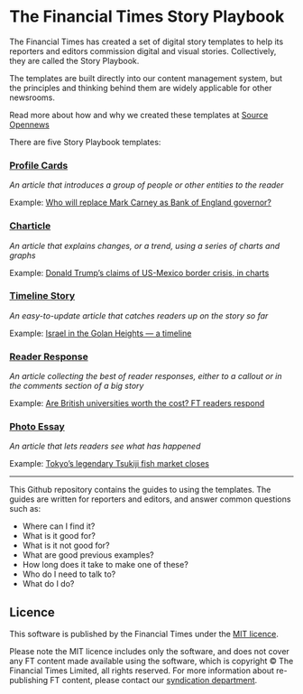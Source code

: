# The Financial Times Story Playbook

The Financial Times has created a set of digital story templates to help its reporters and editors commission digital and visual stories. Collectively, they are called the Story Playbook.

The templates are built directly into our content management system, but the principles and thinking behind them are widely applicable for other newsrooms.

Read more about how and why we created these templates at [Source Opennews](https://source.opennews.org/articles/story-templates-financial-times-reusable/)

There are five Story Playbook templates:

### [Profile Cards](https://github.com/ft-interactive/story-playbook/blob/master/FT%20Story%20Playbook_%20Profile%20Card%20Story.pdf)
_An article that introduces a group of people or other entities to the reader_

Example: [Who will replace Mark Carney as Bank of England governor?](https://www.ft.com/content/647a115a-6678-11e9-a79d-04f350474d62)

### [Charticle](https://github.com/ft-interactive/story-playbook/blob/master/FT%20Story%20Playbook_%20Charticle.pdf)
_An article that explains changes, or a trend, using a series of charts and graphs_

Example: [Donald Trump’s claims of US-Mexico border crisis, in charts](https://www.ft.com/content/7a2ce77c-56d1-11e9-91f9-b6515a54c5b1)

### [Timeline Story](https://github.com/ft-interactive/story-playbook/blob/master/FT%20Story%20Playbook_%20Timeline%20Stories.pdf)
_An easy-to-update article that catches readers up on the story so far_

Example: [Israel in the Golan Heights — a timeline](https://www.ft.com/content/8b1a72c2-4c8e-11e9-8b7f-d49067e0f50d)

### [Reader Response](https://github.com/ft-interactive/story-playbook/blob/master/FT%20Story%20Playbook_%20Reader%20Responses.pdf)
_An article collecting the best of reader responses, either to a callout or in the comments section of a big story_

Example: [Are British universities worth the cost? FT readers respond](https://www.ft.com/content/6d497964-2a38-11e9-a5ab-ff8ef2b976c7)

### [Photo Essay](https://github.com/ft-interactive/story-playbook/blob/master/FT%20Story%20Playbook_%20Photo%20Essay.pdf)
_An article that lets readers see what has happened_

Example: [Tokyo’s legendary Tsukiji fish market closes](https://www.ft.com/content/325bcb3e-c662-11e8-ba8f-ee390057b8c9)

<hr>

This Github repository contains the guides to using the templates. The guides are written for reporters and editors, and answer common questions such as:
- Where can I find it?
- What is it good for?
- What is it not good for?
- What are good previous examples?
- How long does it take to make one of these?
- Who do I need to talk to?
- What do I do?


## Licence
This software is published by the Financial Times under the [MIT licence](http://opensource.org/licenses/MIT). 

Please note the MIT licence includes only the software, and does not cover any FT content made available using the software, which is copyright &copy; The Financial Times Limited, all rights reserved. For more information about re-publishing FT content, please contact our [syndication department](http://syndication.ft.com/).